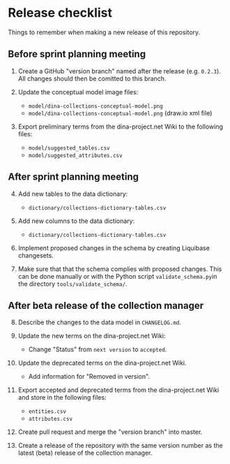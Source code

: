 # Release checklist

Things to remember when making a new release of this repository.


## Before sprint planning meeting

1.  Create a GitHub "version branch" named after the release (e.g. `0.2.3`).
    All changes should then be comitted to this branch.

2.  Update the conceptual model image files:
    * `model/dina-collections-conceptual-model.png`
    * `model/dina-collections-conceptual-model.png` (draw.io xml file)

3.  Export preliminary terms from the dina-project.net Wiki to the
    following files:

    * `model/suggested_tables.csv`
    * `model/suggested_attributes.csv`


## After sprint planning meeting

4.  Add new tables to the data dictionary:
    * `dictionary/collections-dictionary-tables.csv`

5.  Add new columns to the data dictionary:
    * `dictionary/collections-dictionary-tables.csv`

6.  Implement proposed changes in the schema by creating Liquibase
    changesets.

7.  Make sure that that the schema complies with proposed changes.
    This can be done manually or with the Python script
    `validate_schema.py`in the directory `tools/validate_schema/`.


## After beta release of the collection manager

8. Describe the changes to the data model in `CHANGELOG.md`.

9. Update the new terms on the dina-project.net Wiki:
    * Change "Status" from `next version` to `accepted`.

10. Update the deprecated terms on the dina-project.net Wiki.
    * Add information for "Removed in version".

11. Export accepted and deprecated terms from the dina-project.net Wiki
    and store in the following files:
    * `entities.csv`
    * `attributes.csv`

12. Create pull request and merge the "version branch" into master.

13. Create a release of the repository with the same version number as
    the latest (beta) release of the collection manager.
